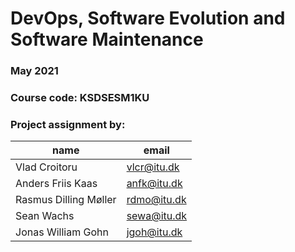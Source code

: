 # DevOps, Software Evolution and Software Maintenance
### May 2021

### Course code: KSDSESM1KU

### Project assignment by:
| name | email |
| ----- | ----- |
| Vlad Croitoru | vlcr@itu.dk |
| Anders Friis Kaas | anfk@itu.dk |
| Rasmus Dilling Møller | rdmo@itu.dk |
| Sean Wachs | sewa@itu.dk |
| Jonas William Gohn | jgoh@itu.dk |

<div style="page-break-after: always; visibility: hidden"> 
    \pagebreak
</div>

